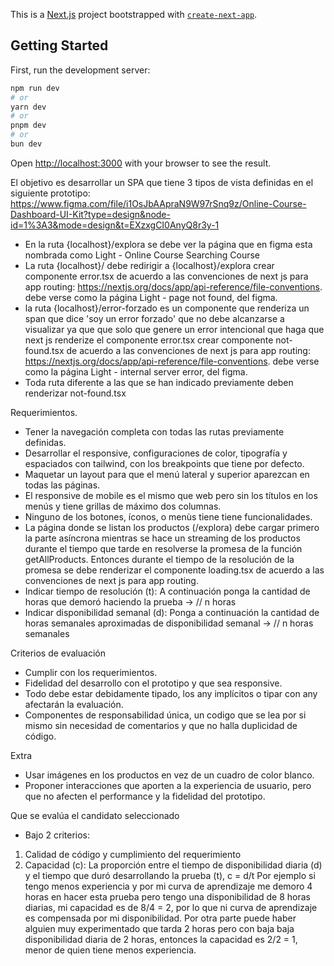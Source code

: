 This is a [Next.js](https://nextjs.org/) project bootstrapped with [`create-next-app`](https://github.com/vercel/next.js/tree/canary/packages/create-next-app).

## Getting Started

First, run the development server:

```bash
npm run dev
# or
yarn dev
# or
pnpm dev
# or
bun dev
```

Open [http://localhost:3000](http://localhost:3000) with your browser to see the result.


El objetivo es desarrollar un SPA que tiene 3 tipos de vista definidas en el siguiente prototipo: https://www.figma.com/file/i1OsJbAApraN9W97rSnq9z/Online-Course-Dashboard-UI-Kit?type=design&node-id=1%3A3&mode=design&t=EXzxgCI0AnyQ8r3y-1

* En la ruta {localhost}/explora se debe ver la página que en figma esta nombrada como Light - Online Course Searching Course
* La ruta {localhost}/ debe redirigir a {localhost}/explora
crear componente error.tsx de acuerdo a las convenciones de next js para app routing: https://nextjs.org/docs/app/api-reference/file-conventions. debe verse como la página Light - page not found, del figma.
* la ruta {localhost}/error-forzado es un componente que renderiza un span que dice 'soy un error forzado' que no debe alcanzarse a visualizar ya que que solo que genere un error intencional que haga que next js renderize el componente error.tsx
crear componente not-found.tsx de acuerdo a las convenciones de next js para app routing: https://nextjs.org/docs/app/api-reference/file-conventions. debe verse como la página Light - internal server error, del figma.
* Toda ruta diferente a las que se han indicado previamente deben renderizar not-found.tsx

Requerimientos.

* Tener la navegación completa con todas las rutas previamente definidas.
* Desarrollar el responsive, configuraciones de color, tipografía y espaciados con tailwind, con los breakpoints que tiene por defecto.
* Maquetar un layout para que el menú lateral y superior aparezcan en todas las páginas.
* El responsive de mobile es el mismo que web pero sin los títulos en los menús y tiene grillas de máximo dos columnas.
* Ninguno de los botones, íconos, o menùs tiene tiene funcionalidades.
* La página donde se listan los productos (/explora) debe cargar primero la parte asíncrona mientras se hace un streaming de los productos durante el tiempo que tarde en resolverse la promesa de la función getAllProducts. Entonces durante el tiempo de la resolución de la promesa se debe renderizar el componente loading.tsx de acuerdo a las convenciones de next js para app routing.
* Indicar tiempo de resolución (t): A continuación ponga la cantidad de horas que demoró haciendo la prueba -> // n horas
* Indicar disponibilidad semanal (d): Ponga a continuación la cantidad de horas semanales aproximadas de disponibilidad semanal -> // n horas semanales

Criterios de evaluación
* Cumplir con los requerimientos.
* Fidelidad del desarrollo con el prototipo y que sea responsive.
* Todo debe estar debidamente tipado, los any implícitos o tipar con any afectarán la evaluación.
* Componentes de responsabilidad única, un codigo que se lea por si mismo sin necesidad de comentarios y que no halla duplicidad de código.

Extra

* Usar imágenes en los productos en vez de un cuadro de color blanco.
* Proponer interacciones que aporten a la experiencia de usuario, pero que no afecten el performance y la fidelidad del prototipo.

Que se evalúa el candidato seleccionado

* Bajo 2 criterios:

1. Calidad de código y cumplimiento del requerimiento
2. Capacidad (c): La proporción entre el tiempo de disponibilidad diaria (d) y el tiempo que duró desarrollando la prueba (t), c = d/t
Por ejemplo si tengo menos experiencia y por mi curva de aprendizaje me demoro 4 horas en hacer esta prueba pero tengo una disponibilidad de 8 horas diarias,
mi capacidad es de 8/4 = 2, por lo que ni curva de aprendizaje es compensada por mi disponibilidad. Por otra parte puede haber alguien muy experimentado que tarda 2 horas pero con baja baja disponibilidad diaria de 2 horas, entonces la capacidad es 2/2 = 1, menor de quien tiene menos experiencia.
